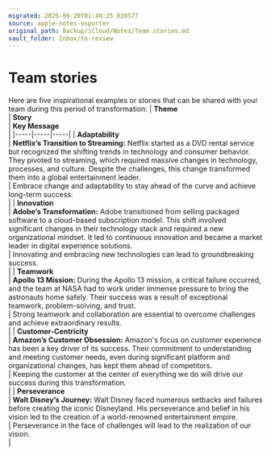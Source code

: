 ```yaml
---
migrated: 2025-09-20T01:49:25.828577
source: apple-notes-exporter
original_path: Backup/iCloud/Notes/Team stories.md
vault_folder: Inbox/to-review
---
```

# Team stories

Here are five inspirational examples or stories that can be shared with your team during this period of transformation:
|  **Theme**<br/> | **Story**<br/> | **Key Message**<br/> |
|-----|-----|-----|
|  **Adaptability**<br/> | **Netflix’s Transition to Streaming:** Netflix started as a DVD rental service but recognized the shifting trends in technology and consumer behavior. They pivoted to streaming, which required massive changes in technology, processes, and culture. Despite the challenges, this change transformed them into a global entertainment leader.<br/> | Embrace change and adaptability to stay ahead of the curve and achieve long-term success.<br/> |
|  **Innovation**<br/> | **Adobe’s Transformation:** Adobe transitioned from selling packaged software to a cloud-based subscription model. This shift involved significant changes in their technology stack and required a new organizational mindset. It led to continuous innovation and became a market leader in digital experience solutions.<br/> | Innovating and embracing new technologies can lead to groundbreaking success.<br/> |
|  **Teamwork**<br/> | **Apollo 13 Mission:** During the Apollo 13 mission, a critical failure occurred, and the team at NASA had to work under immense pressure to bring the astronauts home safely. Their success was a result of exceptional teamwork, problem-solving, and trust.<br/> | Strong teamwork and collaboration are essential to overcome challenges and achieve extraordinary results.<br/> |
|  **Customer-Centricity**<br/> | **Amazon’s Customer Obsession:** Amazon's focus on customer experience has been a key driver of its success. Their commitment to understanding and meeting customer needs, even during significant platform and organizational changes, has kept them ahead of competitors.<br/> | Keeping the customer at the center of everything we do will drive our success during this transformation.<br/> |
|  **Perseverance**<br/> | **Walt Disney’s Journey:** Walt Disney faced numerous setbacks and failures before creating the iconic Disneyland. His perseverance and belief in his vision led to the creation of a world-renowned entertainment empire.<br/> | Perseverance in the face of challenges will lead to the realization of our vision.<br/> |

